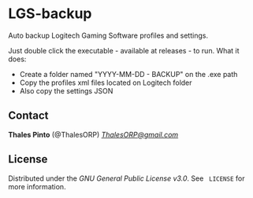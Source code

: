 # LGS-backup
Auto backup Logitech Gaming Software profiles and settings.

Just double click the executable - available at releases - to run. What it does:

- Create a folder named "YYYY-MM-DD - BACKUP" on the .exe path
- Copy the profiles xml files located on Logitech folder
- Also copy the settings JSON 


## Contact
**Thales Pinto** (@ThalesORP)
*ThalesORP@gmail.com*


## License
Distributed under the *GNU General Public License v3.0*. See `` LICENSE`` for more information.
